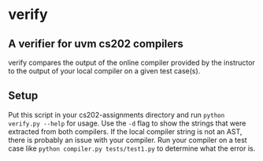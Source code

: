# verify
## A verifier for uvm cs202 compilers
verify compares the output of the online compiler provided by the instructor to the output of your local compiler on a given test case(s).
## Setup
Put this script in your cs202-assignments directory and run `python verify.py --help` for usage.
Use the `-d` flag to show the strings that were extracted from both compilers. If the local compiler string is not an AST, there is probably an issue
with your compiler. Run your compiler on a test case like `python compiler.py tests/test1.py` to determine what the error is.
